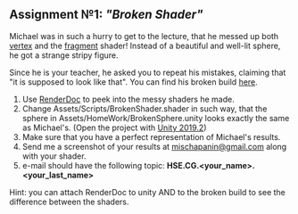 ## Assignment №1: _"Broken Shader"_
Michael was in such a hurry to get to the lecture, that he messed up both [vertex](https://www.khronos.org/opengl/wiki/Vertex_Shader) and the [fragment](https://www.khronos.org/opengl/wiki/Fragment_Shader) shader!
Instead of a beautiful and well-lit sphere, he got a strange stripy figure.

Since he is your teacher, he asked you to repeat his mistakes, claiming that "it is supposed to look like that". You can find his broken build [here](https://drive.google.com/drive/folders/1wSG1u3oygeQU3NagQRrphPzivOrMqOnP).
1) Use [RenderDoc](https://renderdoc.org) to peek into the messy shaders he made. 
2) Change Assets/Scripts/BrokenShader.shader in such way, that the sphere in Assets/HomeWork/BrokenSphere.unity looks exactly the same as Michael's. (Open the project with [Unity 2019.2](https://unity.com/ru/releases/2019-2))
3) Make sure that you have a perfect representation of Michael's results.
4) Send me a screenshot of your results at <mischapanin@gmail.com> along with your shader. 
5) e-mail should have the following topic: __HSE.CG.<your_name>.<your_last_name>__

Hint: you can attach RenderDoc to unity AND to the broken build to see the difference between the shaders.
